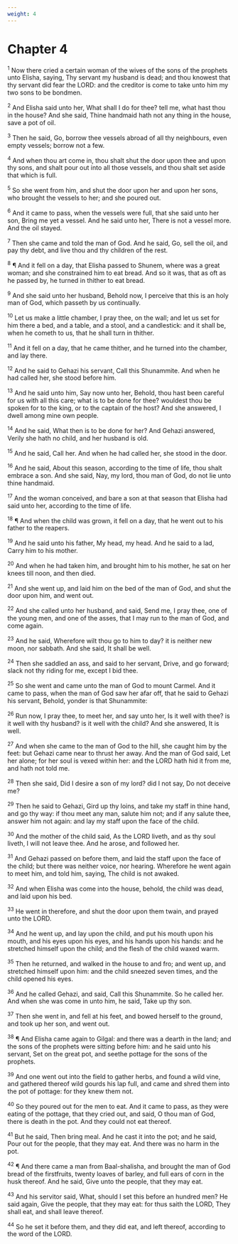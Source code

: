 ```yaml
---
weight: 4
---
```


# Chapter 4

<sup>1</sup> Now there cried a certain woman of the wives of the sons of the prophets unto Elisha, saying, Thy servant my husband is dead; and thou knowest that thy servant did fear the LORD: and the creditor is come to take unto him my two sons to be bondmen. 

<sup>2</sup> And Elisha said unto her, What shall I do for thee? tell me, what hast thou in the house? And she said, Thine handmaid hath not any thing in the house, save a pot of oil. 

<sup>3</sup> Then he said, Go, borrow thee vessels abroad of all thy neighbours, even empty vessels; borrow not a few. 

<sup>4</sup> And when thou art come in, thou shalt shut the door upon thee and upon thy sons, and shalt pour out into all those vessels, and thou shalt set aside that which is full. 

<sup>5</sup> So she went from him, and shut the door upon her and upon her sons, who brought the vessels to her; and she poured out. 

<sup>6</sup> And it came to pass, when the vessels were full, that she said unto her son, Bring me yet a vessel. And he said unto her, There is not a vessel more. And the oil stayed. 

<sup>7</sup> Then she came and told the man of God. And he said, Go, sell the oil, and pay thy debt, and live thou and thy children of the rest. 

<sup>8</sup> ¶ And it fell on a day, that Elisha passed to Shunem, where was a great woman; and she constrained him to eat bread. And so it was, that as oft as he passed by, he turned in thither to eat bread. 

<sup>9</sup> And she said unto her husband, Behold now, I perceive that this is an holy man of God, which passeth by us continually. 

<sup>10</sup> Let us make a little chamber, I pray thee, on the wall; and let us set for him there a bed, and a table, and a stool, and a candlestick: and it shall be, when he cometh to us, that he shall turn in thither. 

<sup>11</sup> And it fell on a day, that he came thither, and he turned into the chamber, and lay there. 

<sup>12</sup> And he said to Gehazi his servant, Call this Shunammite. And when he had called her, she stood before him. 

<sup>13</sup> And he said unto him, Say now unto her, Behold, thou hast been careful for us with all this care; what is to be done for thee? wouldest thou be spoken for to the king, or to the captain of the host? And she answered, I dwell among mine own people. 

<sup>14</sup> And he said, What then is to be done for her? And Gehazi answered, Verily she hath no child, and her husband is old. 

<sup>15</sup> And he said, Call her. And when he had called her, she stood in the door. 

<sup>16</sup> And he said, About this season, according to the time of life, thou shalt embrace a son. And she said, Nay, my lord, thou man of God, do not lie unto thine handmaid. 

<sup>17</sup> And the woman conceived, and bare a son at that season that Elisha had said unto her, according to the time of life. 

<sup>18</sup> ¶ And when the child was grown, it fell on a day, that he went out to his father to the reapers. 

<sup>19</sup> And he said unto his father, My head, my head. And he said to a lad, Carry him to his mother. 

<sup>20</sup> And when he had taken him, and brought him to his mother, he sat on her knees till noon, and then died. 

<sup>21</sup> And she went up, and laid him on the bed of the man of God, and shut the door upon him, and went out. 

<sup>22</sup> And she called unto her husband, and said, Send me, I pray thee, one of the young men, and one of the asses, that I may run to the man of God, and come again. 

<sup>23</sup> And he said, Wherefore wilt thou go to him to day? it is neither new moon, nor sabbath. And she said, It shall be well. 

<sup>24</sup> Then she saddled an ass, and said to her servant, Drive, and go forward; slack not thy riding for me, except I bid thee. 

<sup>25</sup> So she went and came unto the man of God to mount Carmel. And it came to pass, when the man of God saw her afar off, that he said to Gehazi his servant, Behold, yonder is that Shunammite: 

<sup>26</sup> Run now, I pray thee, to meet her, and say unto her, Is it well with thee? is it well with thy husband? is it well with the child? And she answered, It is well. 

<sup>27</sup> And when she came to the man of God to the hill, she caught him by the feet: but Gehazi came near to thrust her away. And the man of God said, Let her alone; for her soul is vexed within her: and the LORD hath hid it from me, and hath not told me. 

<sup>28</sup> Then she said, Did I desire a son of my lord? did I not say, Do not deceive me? 

<sup>29</sup> Then he said to Gehazi, Gird up thy loins, and take my staff in thine hand, and go thy way: if thou meet any man, salute him not; and if any salute thee, answer him not again: and lay my staff upon the face of the child. 

<sup>30</sup> And the mother of the child said, As the LORD liveth, and as thy soul liveth, I will not leave thee. And he arose, and followed her. 

<sup>31</sup> And Gehazi passed on before them, and laid the staff upon the face of the child; but there was neither voice, nor hearing. Wherefore he went again to meet him, and told him, saying, The child is not awaked. 

<sup>32</sup> And when Elisha was come into the house, behold, the child was dead, and laid upon his bed. 

<sup>33</sup> He went in therefore, and shut the door upon them twain, and prayed unto the LORD. 

<sup>34</sup> And he went up, and lay upon the child, and put his mouth upon his mouth, and his eyes upon his eyes, and his hands upon his hands: and he stretched himself upon the child; and the flesh of the child waxed warm. 

<sup>35</sup> Then he returned, and walked in the house to and fro; and went up, and stretched himself upon him: and the child sneezed seven times, and the child opened his eyes. 

<sup>36</sup> And he called Gehazi, and said, Call this Shunammite. So he called her. And when she was come in unto him, he said, Take up thy son. 

<sup>37</sup> Then she went in, and fell at his feet, and bowed herself to the ground, and took up her son, and went out. 

<sup>38</sup> ¶ And Elisha came again to Gilgal: and there was a dearth in the land; and the sons of the prophets were sitting before him: and he said unto his servant, Set on the great pot, and seethe pottage for the sons of the prophets. 

<sup>39</sup> And one went out into the field to gather herbs, and found a wild vine, and gathered thereof wild gourds his lap full, and came and shred them into the pot of pottage: for they knew them not. 

<sup>40</sup> So they poured out for the men to eat. And it came to pass, as they were eating of the pottage, that they cried out, and said, O thou man of God, there is death in the pot. And they could not eat thereof. 

<sup>41</sup> But he said, Then bring meal. And he cast it into the pot; and he said, Pour out for the people, that they may eat. And there was no harm in the pot. 

<sup>42</sup> ¶ And there came a man from Baal-shalisha, and brought the man of God bread of the firstfruits, twenty loaves of barley, and full ears of corn in the husk thereof. And he said, Give unto the people, that they may eat. 

<sup>43</sup> And his servitor said, What, should I set this before an hundred men? He said again, Give the people, that they may eat: for thus saith the LORD, They shall eat, and shall leave thereof. 

<sup>44</sup> So he set it before them, and they did eat, and left thereof, according to the word of the LORD. 


